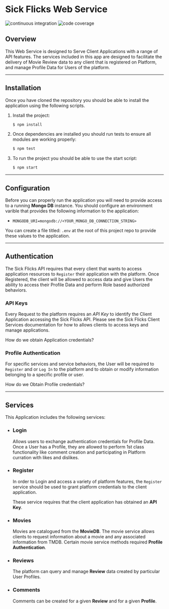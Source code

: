# Sick Flicks Web Service

![continuous integration](https://github.com/JacobKnaack/sick-flicks-app/actions/workflows/ci.yml/badge.svg)
![code coverage](https://img.shields.io/codecov/c/github/JacobKnaack/sick-flicks-app?label=Code%20Coverage)

## Overview

This Web Service is designed to Serve Client Applications with a range of API features.  The services included in this app are designed to facilitate the delivery of Movie Review data to any client that is registered on Platform, and manage Profile Data for Users of the platform.

---

## Installation

Once you have cloned the repository you should be able to install the application using the following scripts.

1. Install the project:

   ```bash
   $ npm install 
   ```

1. Once dependencies are installed you should run tests to ensure all modules are working properly:

   ```bash
   $ npm test
   ```

1. To run the project you should be able to use the start script:

   ```bash
   $ npm start
   ```

---

## Configuration

Before you can properly run the application you will need to provide access to a running **Mongo DB** instance. You should configure an environment varible that provides the following information to the application:

* `MONGODB_URI=mongodb://<YOUR_MONGO_DB_CONNECTION_STRING>`

You can create a file titled: `.env` at the root of this project repo to provide these values to the application.

---

## Authentication

The Sick Flicks API requires that every client that wants to access application resources to `Register` their application with the platform. Once Registered, the client will be allowed to access data and give Users the ability to access their Profile Data and perform Role based authorized behaviors.

### **API Keys**

Every Request to the platform requires an *API Key* to identify the Client Application accessing the Sick Flicks API.  Please see the Sick Flicks Client Services documentation for how to allows clients to access keys and manage applications.

How do we obtain Application credentials?

### **Profile Authentication**

For specific services and service behaviors, the User will be required to `Register` and or `Log In` to the platform and to obtain or modify information belonging to a specific profile or user.

How do we Obtain Profile credentials?

---

## Services

This Application includes the following services:

* ### Login

    Allows users to exchange authentication credentials for Profile Data.  Once a User has a Profile, they are allowed to perform 1st class functionality like comment creation and participating in Platform curration with likes and dislikes.

* ### Register

    In order to Login and access a variety of platform features, the `Register` service should be used to grant platform credentials to the client application.

    These service requires that the client application has obtained an **API Key**.

* ### Movies

    Movies are catalogued from the **MovieDB**.  The movie service allows clients to request information about a movie and any associated information from TMDB.  Certain movie service methods required **Profile Authentication**.

* ### Reviews

    The platform can query and manage **Review** data created by particular User Profiles.
  
* ### Comments

    Comments can be created for a given **Review** and for a given **Profile**.
